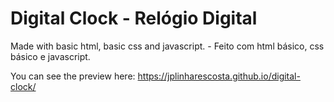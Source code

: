 # Digital Clock - Relógio Digital

Made with basic html, basic css and javascript. - Feito com html básico, css básico e javascript.

You can see the preview here: https://jplinharescosta.github.io/digital-clock/
